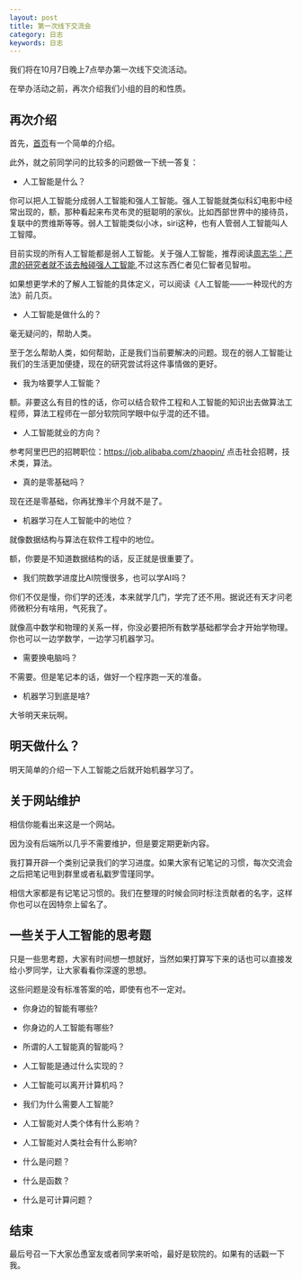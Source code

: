 ```yaml
---
layout: post
title: 第一次线下交流会
category: 日志
keywords: 日志
---
```


我们将在10月7日晚上7点举办第一次线下交流活动。

在举办活动之前，再次介绍我们小组的目的和性质。

## 再次介绍

首先，[首页](https://nju-se-ai-group.github.io/)有一个简单的介绍。

此外，就之前同学问的比较多的问题做一下统一答复：

- 人工智能是什么？

你可以把人工智能分成弱人工智能和强人工智能。强人工智能就类似科幻电影中经常出现的，额，那种看起来布灵布灵的挺聪明的家伙。比如西部世界中的接待员，复联中的贾维斯等等。弱人工智能类似小冰，siri这种，也有人管弱人工智能叫人工智障。

目前实现的所有人工智能都是弱人工智能。关于强人工智能，推荐阅读[周志华：严肃的研究者就不该去触碰强人工智能](https://new.qq.com/omn/20180127/20180127A06KJX.html),不过这东西仁者见仁智者见智啦。

如果想更学术的了解人工智能的具体定义，可以阅读《人工智能——一种现代的方法》前几页。

- 人工智能是做什么的？

毫无疑问的，帮助人类。

至于怎么帮助人类，如何帮助，正是我们当前要解决的问题。现在的弱人工智能让我们的生活更加便捷，现在的研究尝试将这件事情做的更好。

- 我为啥要学人工智能？

额。非要这么有目的性的话，你可以结合软件工程和人工智能的知识出去做算法工程师，算法工程师在一部分软院同学眼中似乎混的还不错。

- 人工智能就业的方向？

参考阿里巴巴的招聘职位：https://job.alibaba.com/zhaopin/ 点击社会招聘，技术类，算法。

- 真的是零基础吗？

现在还是零基础，你再犹豫半个月就不是了。

- 机器学习在人工智能中的地位？

就像数据结构与算法在软件工程中的地位。

额，你要是不知道数据结构的话，反正就是很重要了。

- 我们院数学进度比AI院慢很多，也可以学AI吗？

你们不仅是慢，你们学的还浅，本来就学几门，学完了还不用。据说还有天才问老师微积分有啥用，气死我了。

就像高中数学和物理的关系一样，你没必要把所有数学基础都学会才开始学物理。你也可以一边学数学，一边学习机器学习。

- 需要换电脑吗？

不需要。但是笔记本的话，做好一个程序跑一天的准备。

- 机器学习到底是啥?

大爷明天来玩啊。

## 明天做什么？

明天简单的介绍一下人工智能之后就开始机器学习了。

## 关于网站维护

相信你能看出来这是一个网站。

因为没有后端所以几乎不需要维护，但是要定期更新内容。

我打算开辟一个类别记录我们的学习进度。如果大家有记笔记的习惯，每次交流会之后把笔记甩到群里或者私戳罗雪瑾同学。

相信大家都是有记笔记习惯的。我们在整理的时候会同时标注贡献者的名字，这样你也可以在因特奈上留名了。

## 一些关于人工智能的思考题

只是一些思考题，大家有时间想一想就好，当然如果打算写下来的话也可以直接发给小罗同学，让大家看看你深邃的思想。

这些问题是没有标准答案的哈，即使有也不一定对。

- 你身边的智能有哪些?
- 你身边的人工智能有哪些?
- 所谓的人工智能真的智能吗？
- 人工智能是通过什么实现的？
- 人工智能可以离开计算机吗？
- 我们为什么需要人工智能?
- 人工智能对人类个体有什么影响？
- 人工智能对人类社会有什么影响?

- 什么是问题？
- 什么是函数？
- 什么是可计算问题？

## 结束

最后号召一下大家怂恿室友或者同学来听哈，最好是软院的。如果有的话戳一下我。
